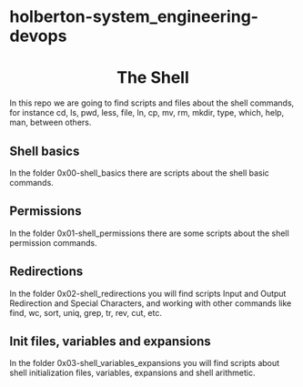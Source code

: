 # holberton-system_engineering-devops

<center><h1>The Shell</h1></center>

In this repo we are going to find scripts and files about the shell commands, for instance cd, ls, pwd, less, file, ln, cp, mv, rm, mkdir, type, which, help, man, between others.

<h2>Shell basics</h2>

In the folder 0x00-shell_basics there are scripts about the shell basic commands.

<h2>Permissions</h2>

In the folder 0x01-shell_permissions there are some scripts about the shell permission commands.

<h2>Redirections</h2>

In the folder 0x02-shell_redirections you will find scripts Input and Output Redirection and Special Characters, and working with other commands like find, wc, sort, uniq, grep, tr, rev, cut, etc.

<h2>Init files, variables and expansions</h2>

In the folder 0x03-shell_variables_expansions you will find scripts about shell initialization files, variables, expansions and shell arithmetic.